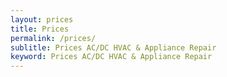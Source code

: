 ```yaml
---
layout: prices
title: Prices
permalink: /prices/
sublitle: Prices AC/DC HVAC & Appliance Repair
keyword: Prices AC/DC HVAC & Appliance Repair
---
```

